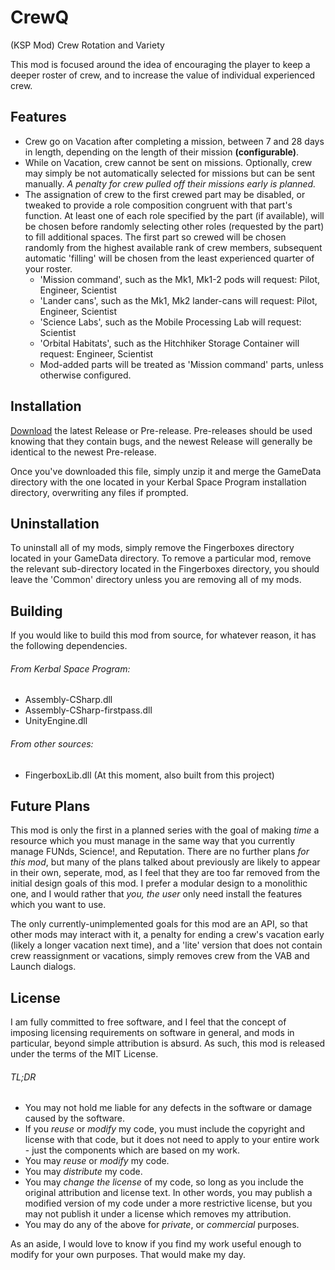 # CrewQ
(KSP Mod) Crew Rotation and Variety

This mod is focused around the idea of encouraging the player to keep a deeper roster of crew, and to increase the value of individual experienced crew. 

Features
--------
* Crew go on Vacation after completing a mission, between 7 and 28 days in length, depending on the length of their mission __(configurable)__.
* While on Vacation, crew cannot be sent on missions. Optionally, crew may simply be not automatically selected for missions but can be sent manually. _A penalty for crew pulled off their missions early is planned._
* The assignation of crew to the first crewed part may be disabled, or tweaked to provide a role composition congruent with that part's function. At least one of each role specified by the part (if available), will be chosen before randomly selecting other roles (requested by the part) to fill additional spaces. The first part so crewed will be chosen randomly from the highest available rank of crew members, subsequent automatic 'filling' will be chosen from the least experienced quarter of your roster.
  * 'Mission command', such as the Mk1, Mk1-2 pods will request: Pilot, Engineer, Scientist
  * 'Lander cans', such as the Mk1, Mk2 lander-cans will request: Pilot, Engineer, Scientist
  * 'Science Labs', such as the Mobile Processing Lab will request: Scientist
  * 'Orbital Habitats', such as the Hitchhiker Storage Container will request: Engineer, Scientist
  * Mod-added parts will be treated as 'Mission command' parts, unless otherwise configured.
 
Installation
------------
[Download](https://github.com/fingerboxes/CrewQ/releases) the latest Release or Pre-release. Pre-releases should be used knowing that they contain bugs, and the newest Release will generally be identical to the newest Pre-release.

Once you've downloaded this file, simply unzip it and merge the GameData directory with the one located in your Kerbal Space Program installation directory, overwriting any files if prompted.

Uninstallation
--------------
To uninstall all of my mods, simply remove the Fingerboxes directory located in your GameData directory. To remove a particular mod, remove the relevant sub-directory located in the Fingerboxes directory, you should leave the 'Common' directory unless you are removing all of my mods.

Building
--------
If you would like to build this mod from source, for whatever reason, it has the following dependencies.

###### From Kerbal Space Program:
* Assembly-CSharp.dll
* Assembly-CSharp-firstpass.dll
* UnityEngine.dll

###### From other sources:
* FingerboxLib.dll (At this moment, also built from this project)

Future Plans
------------
This mod is only the first in a planned series with the goal of making _time_ a resource which you must manage in the same way that you currently manage FUNds, Science!, and Reputation. There are no further plans _for this mod_, but many of the plans talked about previously are likely to appear in their own, seperate, mod, as I feel that they are too far removed from the initial design goals of this mod. I prefer a modular design to a monolithic one, and I would rather that _you, the user_ only need install the features which you want to use. 

The only currently-unimplemented goals for this mod are an API, so that other mods may interact with it, a penalty for ending a crew's vacation early (likely a longer vacation next time), and a 'lite' version that does not contain crew reassignment or vacations, simply removes crew from the VAB and Launch dialogs.

License
-------
I am fully committed to free software, and I feel that the concept of imposing licensing requirements on software in general, and mods in particular, beyond simple attribution is absurd. As such, this mod is released under the terms of the MIT License.

###### TL;DR
* You may not hold me liable for any defects in the software or damage caused by the software.
* If you _reuse_ or _modify_ my code, you must include the copyright and license with that code, but it does not need to apply to your entire work - just the components which are based on my work.
* You may _reuse_ or _modify_ my code.
* You may _distribute_ my code.
* You may _change the license_ of my code, so long as you include the original attribution and license text. In other words, you may publish a modified version of my code under a more restrictive license, but you may not publish it under a license which removes my attribution.
* You may do any of the above for _private_, or _commercial_ purposes.

As an aside, I would love to know if you find my work useful enough to modify for your own purposes. That would make my day.
